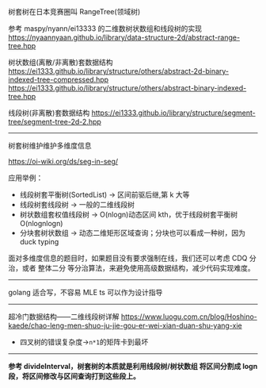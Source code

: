 树套树在日本竞赛圈叫 RangeTree(领域树)

参考 maspy/nyann/ei13333 的二维数树状数组和线段树的实现
https://nyaannyaan.github.io/library/data-structure-2d/abstract-range-tree.hpp

树状数组(离散/非离散)套数据结构
https://ei1333.github.io/library/structure/others/abstract-2d-binary-indexed-tree-compressed.hpp
https://ei1333.github.io/library/structure/others/abstract-binary-indexed-tree.hpp

线段树(非离散)套数据结构
https://ei1333.github.io/library/structure/segment-tree/segment-tree-2d-2.hpp

---

树套树维护维护多维度信息

https://oi-wiki.org/ds/seg-in-seg/

应用举例：

- 线段树套平衡树(SortedList) -> 区间前驱后继,第 k 大等
- 线段树套线段树 -> 一般的二维线段树
- 树状数组套权值线段树 -> O(nlogn)动态区间 kth，优于线段树套平衡树 O(nlognlogn)
- 分块套树状数组 -> 动态二维矩形区域查询；分块也可以看成一种树，因为 duck typing

面对多维度信息的题目时，如果题目没有要求强制在线，我们还可以考虑 CDQ 分治，或者 整体二分 等分治算法，来避免使用高级数据结构，减少代码实现难度。

---

golang 适合写，不容易 MLE
ts 可以作为设计指导

---

超冷门数据结构——二维线段树详解
https://www.luogu.com.cn/blog/Hoshino-kaede/chao-leng-men-shuo-ju-jie-gou-er-wei-xian-duan-shu-yang-xie

- 四叉树的错误复杂度->`n*1`的矩阵卡到最坏

---

**参考 divideInterval，树套树的本质就是利用线段树/树状数组 将区间分割成 logn 段，将区间修改与区间查询打到这些段上。**
